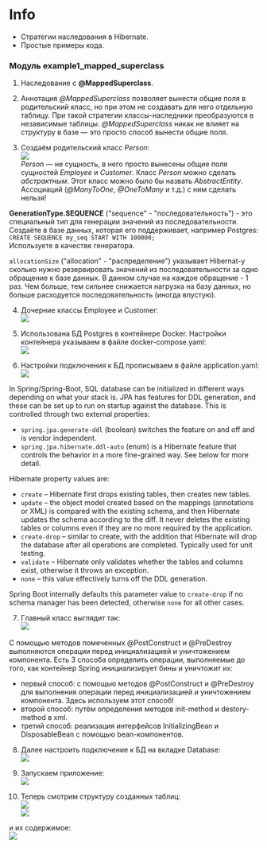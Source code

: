 # Info
- Стратегии наследования в Hibernate.
- Простые примеры кода.

### Модуль example1_mapped_superclass
1. Наследование с **@MappedSuperclass**.

2. Аннотация _@MappedSuperclass_ позволяет вынести общие поля в родительский класс, но при этом
не создавать для него отдельную таблицу. При такой стратегии классы-наследники преобразуются
в независимые таблицы. _@MappedSuperclass_ никак не влияет на структуру в базе — это просто способ
вынести общие поля.

3. Создаём родительский класс _Person_:  
![](https://github.com/aleksey-nsk/inheritance_in_hibernate/blob/master/screenshots/01_parent_class.png)     
_Person_ — не сущность, в него просто вынесены общие поля сущностей _Employee_ и _Customer_.
Класс _Person_ можно сделать _абстрактным_. Этот класс можно было бы назвать _AbstractEntity_.
Ассоциаций (_@ManyToOne_, _@OneToMany_ и т.д.) с ним сделать нельзя!

**GenerationType.SEQUENCE** ("sequence" - "последовательность") - это специальный тип для генерации
значений из последовательности. Создаёте в базе данных, которая его поддерживает, например Postgres:  
`CREATE SEQUENCE my_seq START WITH 100000;`  
Используете в качестве генератора.

`allocationSize` ("allocation" - "распределение") указывает Hibernat-у сколько нужно резервировать значений
из последовательности за одно обращение к базе данных. В данном случае на каждое обращение - 1 раз. Чем больше,
тем сильнее снижается нагрузка на базу данных, но больше расходуется последовательность (иногда впустую).

4. Дочерние классы Employee и Customer:  
![](https://github.com/aleksey-nsk/inheritance_in_hibernate/blob/master/screenshots/02_03_employee_and_customer.png)  

5. Использована БД Postgres в контейнере Docker. Настройки контейнера указываем в файле docker-compose.yaml:  
![](https://github.com/aleksey-nsk/inheritance_in_hibernate/blob/master/screenshots/04_docker_compose.png)  

6. Настройки подключения к БД прописываем в файле application.yaml:  
![](https://github.com/aleksey-nsk/inheritance_in_hibernate/blob/master/screenshots/05_application.png)  

In Spring/Spring-Boot, SQL database can be initialized in different ways depending on what your stack is.
JPA has features for DDL generation, and these can be set up to run on startup against the database.
This is controlled through two external properties:
- `spring.jpa.generate-ddl` (boolean) switches the feature on and off and is vendor independent.
- `spring.jpa.hibernate.ddl-auto` (enum) is a Hibernate feature that controls the behavior
in a more fine-grained way. See below for more detail.

Hibernate property values are:
- `create` – Hibernate first drops existing tables, then creates new tables.
- `update` – the object model created based on the mappings (annotations or XML) is compared with the existing schema,
and then Hibernate updates the schema according to the diff. It never deletes the existing tables or columns
even if they are no more required by the application.
- `create-drop` – similar to create, with the addition that Hibernate will drop the database after all operations
are completed. Typically used for unit testing.
- `validate` – Hibernate only validates whether the tables and columns exist, otherwise it throws an exception.
- `none` – this value effectively turns off the DDL generation.

Spring Boot internally defaults this parameter value to `create-drop` if no schema manager has been detected,
otherwise `none` for all other cases.

7. Главный класс выглядит так:  
![](https://github.com/aleksey-nsk/inheritance_in_hibernate/blob/master/screenshots/06_main_class.png)  

С помощью методов помеченных @PostConstruct и @PreDestroy выполняются операции
перед инициализацией и уничтожением компонента. Есть 3 способа определить операции, выполняемые
до того, как контейнер Spring инициализирует бины и уничтожит их:
- первый способ: с помощью методов @PostConstruct и @PreDestroy для выполнения операции перед инициализацией
и уничтожением компонента. Здесь используем этот способ! 
- второй способ: путём определения методов init-method и destory-method в xml.
- третий способ: реализация интерфейсов InitializingBean и DisposableBean с помощью bean-компонентов.

8. Далее настроить подключение к БД на вкладке Database:  
![](https://github.com/aleksey-nsk/inheritance_in_hibernate/blob/master/screenshots/07_data_source.png)  

9. Запускаем приложение:  
![](https://github.com/aleksey-nsk/inheritance_in_hibernate/blob/master/screenshots/08_app_running.png)  

10. Теперь смотрим структуру созданных таблиц:  
![](https://github.com/aleksey-nsk/inheritance_in_hibernate/blob/master/screenshots/09_tables_structure_1.png)    
![](https://github.com/aleksey-nsk/inheritance_in_hibernate/blob/master/screenshots/10_tables_structure_2.png)  

и их содержимое:  
![](https://github.com/aleksey-nsk/inheritance_in_hibernate/blob/master/screenshots/11_tables_contain.png)  
